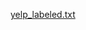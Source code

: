 [yelp_labeled.txt](https://github.com/malvi-94/Data-analysis-portfolio-UW/files/8328945/yelp_labeled.txt)
